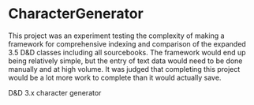 CharacterGenerator
==================
This project was an experiment testing the complexity of making a framework for comprehensive indexing and comparison of the expanded 3.5 D&D classes including all sourcebooks. The framework would end up being relatively simple, but the entry of text data would need to be done manually and at high volume. It was judged that completing this project would be a lot more work to complete than it would actually save.

D&amp;D 3.x character generator
